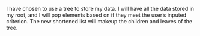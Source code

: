I have chosen to use a tree to store my data. I will have all the data stored in my root, and I will pop elements based on if they meet the user’s inputed criterion. The new shortened list will makeup the children and leaves of the tree. 
